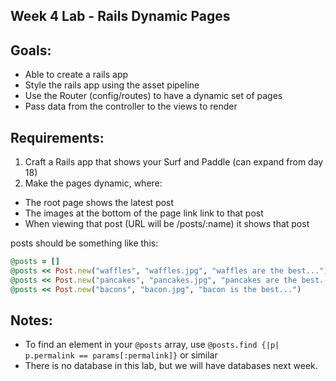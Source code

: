 Week 4 Lab - Rails Dynamic Pages
-------------------------------

Goals:
----

* Able to create a rails app
* Style the rails app using the asset pipeline
* Use the Router (config/routes) to have a dynamic set of pages
* Pass data from the controller to the views to render


Requirements:
----

1. Craft a Rails app that shows your Surf and Paddle (can expand from day 18)
1. Make the pages dynamic, where:
  * The root page shows the latest post
  * The images at the bottom of the page link link to that post
  * When viewing that post (URL will be /posts/:name) it shows that post


posts should be something like this:

```ruby
@posts = []
@posts << Post.new("waffles", "waffles.jpg", "waffles are the best...")
@posts << Post.new("pancakes", "pancakes.jpg", "pancakes are the best...")
@posts << Post.new("bacons", "bacon.jpg", "bacon is the best...")
```

Notes:
-----

* To find an element in your `@posts` array, use `@posts.find {|p| p.permalink
  == params[:permalink]}` or similar
* There is no database in this lab, but we will have databases next week.
